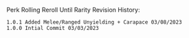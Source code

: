 Perk Rolling Reroll Until Rarity Revision History:
```
1.0.1 Added Melee/Ranged Unyielding + Carapace 03/08/2023
1.0.0 Intial Commit 03/03/2023
```